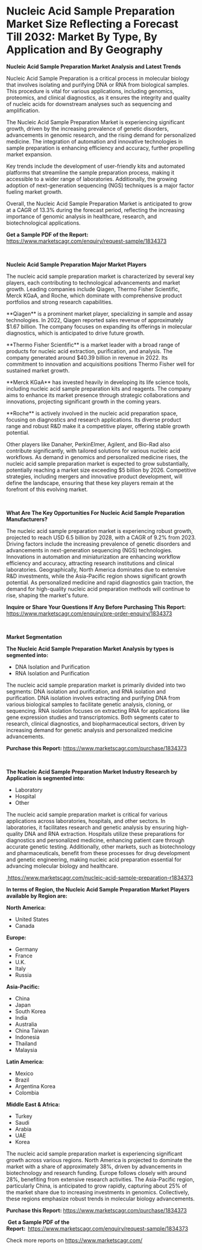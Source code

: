 <p><h1>Nucleic Acid Sample Preparation Market Size Reflecting a Forecast Till 2032: Market By Type, By Application and By Geography</h1></p><p><strong>Nucleic Acid Sample Preparation Market Analysis and Latest Trends</strong></p>
<p><p>Nucleic Acid Sample Preparation is a critical process in molecular biology that involves isolating and purifying DNA or RNA from biological samples. This procedure is vital for various applications, including genomics, proteomics, and clinical diagnostics, as it ensures the integrity and quality of nucleic acids for downstream analyses such as sequencing and amplification.</p><p>The Nucleic Acid Sample Preparation Market is experiencing significant growth, driven by the increasing prevalence of genetic disorders, advancements in genomic research, and the rising demand for personalized medicine. The integration of automation and innovative technologies in sample preparation is enhancing efficiency and accuracy, further propelling market expansion. </p><p>Key trends include the development of user-friendly kits and automated platforms that streamline the sample preparation process, making it accessible to a wider range of laboratories. Additionally, the growing adoption of next-generation sequencing (NGS) techniques is a major factor fueling market growth. </p><p>Overall, the Nucleic Acid Sample Preparation Market is anticipated to grow at a CAGR of 13.3% during the forecast period, reflecting the increasing importance of genomic analysis in healthcare, research, and biotechnological applications.</p></p>
<p><strong>Get a Sample PDF of the Report:&nbsp;</strong> <a href="https://www.marketscagr.com/enquiry/request-sample/1834373?utm_campaign=2095&utm_medium=2&utm_source=Github&utm_content=ia&utm_term=03032025&utm_id=nucleic-acid-sample-preparation">https://www.marketscagr.com/enquiry/request-sample/1834373</a></p>
<p>&nbsp;</p>
<p><strong>Nucleic Acid Sample Preparation Major Market Players</strong></p>
<p><p>The nucleic acid sample preparation market is characterized by several key players, each contributing to technological advancements and market growth. Leading companies include Qiagen, Thermo Fisher Scientific, Merck KGaA, and Roche, which dominate with comprehensive product portfolios and strong research capabilities.</p><p>**Qiagen** is a prominent market player, specializing in sample and assay technologies. In 2022, Qiagen reported sales revenue of approximately $1.67 billion. The company focuses on expanding its offerings in molecular diagnostics, which is anticipated to drive future growth.</p><p>**Thermo Fisher Scientific** is a market leader with a broad range of products for nucleic acid extraction, purification, and analysis. The company generated around $40.39 billion in revenue in 2022. Its commitment to innovation and acquisitions positions Thermo Fisher well for sustained market growth.</p><p>**Merck KGaA** has invested heavily in developing its life science tools, including nucleic acid sample preparation kits and reagents. The company aims to enhance its market presence through strategic collaborations and innovations, projecting significant growth in the coming years.</p><p>**Roche** is actively involved in the nucleic acid preparation space, focusing on diagnostics and research applications. Its diverse product range and robust R&D make it a competitive player, offering stable growth potential.</p><p>Other players like Danaher, PerkinElmer, Agilent, and Bio-Rad also contribute significantly, with tailored solutions for various nucleic acid workflows. As demand in genomics and personalized medicine rises, the nucleic acid sample preparation market is expected to grow substantially, potentially reaching a market size exceeding $5 billion by 2026. Competitive strategies, including mergers and innovative product development, will define the landscape, ensuring that these key players remain at the forefront of this evolving market.</p></p>
<p>&nbsp;</p>
<p><strong>What Are The Key Opportunities For Nucleic Acid Sample Preparation Manufacturers?</strong></p>
<p><p>The nucleic acid sample preparation market is experiencing robust growth, projected to reach USD 6.5 billion by 2028, with a CAGR of 9.2% from 2023. Driving factors include the increasing prevalence of genetic disorders and advancements in next-generation sequencing (NGS) technologies. Innovations in automation and miniaturization are enhancing workflow efficiency and accuracy, attracting research institutions and clinical laboratories. Geographically, North America dominates due to extensive R&D investments, while the Asia-Pacific region shows significant growth potential. As personalized medicine and rapid diagnostics gain traction, the demand for high-quality nucleic acid preparation methods will continue to rise, shaping the market's future.</p></p>
<p><strong>Inquire or Share Your Questions If Any Before Purchasing This Report:</strong> <a href="https://www.marketscagr.com/enquiry/pre-order-enquiry/1834373?utm_campaign=2095&utm_medium=2&utm_source=Github&utm_content=ia&utm_term=03032025&utm_id=nucleic-acid-sample-preparation">https://www.marketscagr.com/enquiry/pre-order-enquiry/1834373</a></p>
<p>&nbsp;</p>
<p><strong>Market Segmentation</strong></p>
<p><strong>The Nucleic Acid Sample Preparation Market Analysis by types is segmented into:</strong></p>
<p><ul><li>DNA Isolation and Purification</li><li>RNA Isolation and Purification</li></ul></p>
<p><p>The nucleic acid sample preparation market is primarily divided into two segments: DNA isolation and purification, and RNA isolation and purification. DNA isolation involves extracting and purifying DNA from various biological samples to facilitate genetic analysis, cloning, or sequencing. RNA isolation focuses on extracting RNA for applications like gene expression studies and transcriptomics. Both segments cater to research, clinical diagnostics, and biopharmaceutical sectors, driven by increasing demand for genetic analysis and personalized medicine advancements.</p></p>
<p><strong>Purchase this Report:&nbsp;</strong><a href="https://www.marketscagr.com/purchase/1834373?utm_campaign=2095&utm_medium=2&utm_source=Github&utm_content=ia&utm_term=03032025&utm_id=nucleic-acid-sample-preparation">https://www.marketscagr.com/purchase/1834373</a></p>
<p>&nbsp;</p>
<p><strong>The Nucleic Acid Sample Preparation Market Industry Research by Application is segmented into:</strong></p>
<p><ul><li>Laboratory</li><li>Hospital</li><li>Other</li></ul></p>
<p><p>The nucleic acid sample preparation market is critical for various applications across laboratories, hospitals, and other sectors. In laboratories, it facilitates research and genetic analysis by ensuring high-quality DNA and RNA extraction. Hospitals utilize these preparations for diagnostics and personalized medicine, enhancing patient care through accurate genetic testing. Additionally, other markets, such as biotechnology and pharmaceuticals, benefit from these processes for drug development and genetic engineering, making nucleic acid preparation essential for advancing molecular biology and healthcare.</p></p>
<p><a href="https://www.marketscagr.com/nucleic-acid-sample-preparation-r1834373?utm_campaign=2095&utm_medium=2&utm_source=Github&utm_content=ia&utm_term=03032025&utm_id=nucleic-acid-sample-preparation">&nbsp;https://www.marketscagr.com/nucleic-acid-sample-preparation-r1834373</a></p>
<p><strong>In terms of Region, the Nucleic Acid Sample Preparation Market Players available by Region are:</strong></p>
<p>
    <p> <strong> North America: </strong>
        <ul>
            <li>United States</li>
            <li>Canada</li>
        </ul>
        </p> 
    <p> <strong> Europe: </strong>
        <ul>
            <li>Germany</li>
            <li>France</li>
            <li>U.K.</li>
            <li>Italy</li>
            <li>Russia</li>
        </ul>
        </p> 
    <p> <strong> Asia-Pacific: </strong>
        <ul>
            <li>China</li>
            <li>Japan</li>
            <li>South Korea</li>
            <li>India</li>
            <li>Australia</li>
            <li>China Taiwan</li>
            <li>Indonesia</li>
            <li>Thailand</li>
            <li>Malaysia</li>
        </ul>
        </p> 
    <p> <strong> Latin America: </strong>
        <ul>
            <li>Mexico</li>
            <li>Brazil</li>
            <li>Argentina Korea</li>
            <li>Colombia</li>
        </ul>
        </p> 
    <p> <strong> Middle East & Africa: </strong>
        <ul>
            <li>Turkey</li>
            <li>Saudi</li>
            <li>Arabia</li>
            <li>UAE</li>
            <li>Korea</li>
        </ul>
    </p>
    </p>
<p><p>The nucleic acid sample preparation market is experiencing significant growth across various regions. North America is projected to dominate the market with a share of approximately 38%, driven by advancements in biotechnology and research funding. Europe follows closely with around 28%, benefiting from extensive research activities. The Asia-Pacific region, particularly China, is anticipated to grow rapidly, capturing about 25% of the market share due to increasing investments in genomics. Collectively, these regions emphasize robust trends in molecular biology advancements.</p></p>
<p><strong>Purchase this Report: </strong><a href="https://www.marketscagr.com/purchase/1834373?utm_campaign=2095&utm_medium=2&utm_source=Github&utm_content=ia&utm_term=03032025&utm_id=nucleic-acid-sample-preparation">https://www.marketscagr.com/purchase/1834373</a></p>
<p>&nbsp;<strong>Get a Sample PDF of the Report:&nbsp;&nbsp;</strong><a href="https://www.marketscagr.com/enquiry/request-sample/1834373?utm_campaign=2095&utm_medium=2&utm_source=Github&utm_content=ia&utm_term=03032025&utm_id=nucleic-acid-sample-preparation">https://www.marketscagr.com/enquiry/request-sample/1834373</a></p>
<p><strong></strong></p>
<p>Check more reports on <a href="https://www.marketscagr.com/?utm_campaign=2095&utm_medium=2&utm_source=Github&utm_content=ia&utm_term=03032025&utm_id=nucleic-acid-sample-preparation">https://www.marketscagr.com/</a></p>
